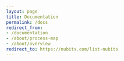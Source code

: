 ```yaml
---
layout: page
title: Documentation
permalink: /docs
redirect_from: 
- /documentation
- /about/process-map
- /about/overview
redirect_to: https://nubits.com/list-nubits
---
```

